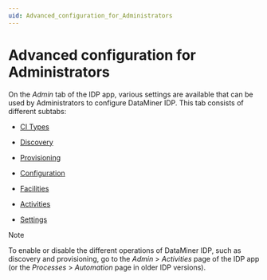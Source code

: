 ```yaml
---
uid: Advanced_configuration_for_Administrators
---
```


# Advanced configuration for Administrators

On the *Admin* tab of the IDP app, various settings are available that can be used by Administrators to configure DataMiner IDP. This tab consists of different subtabs:

- [CI Types](xref:CI_Types)

- [Discovery](xref:Discovery)

- [Provisioning](xref:Provisioning)

- [Configuration](xref:Configuration)

- [Facilities](xref:Facilities)

- [Activities](xref:Admin_activities)

- [Settings](xref:Settings)

> [!NOTE]
> To enable or disable the different operations of DataMiner IDP, such as discovery and provisioning, go to the *Admin* > *Activities* page of the IDP app (or the *Processes* > *Automation* page in older IDP versions).
